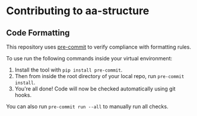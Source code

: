 # Contributing to aa-structure

## Code Formatting

This repository uses [pre-commit](https://pre-commit.com/) to
verify compliance with formatting rules.

To use run the following commands inside your virtual environment:

1. Install the tool with `pip install pre-commit`.
1. Then from inside the root directory of your local repo, run `pre-commit install`.
1. You're all done! Code will now be checked automatically using git hooks.

You can also run `pre-commit run --all` to manually run all checks.
